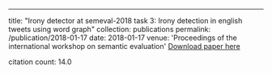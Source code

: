---
title: "Irony detector at semeval-2018 task 3: Irony detection in english tweets using word graph"
collection: publications
permalink: /publication/2018-01-17
date: 2018-01-17
venue: 'Proceedings of the international workshop on semantic evaluation'
[Download paper here](https://scholar.google.com/citations?view_op=view_citation&hl=en&user=CCckbEUAAAAJ&citation_for_view=CCckbEUAAAAJ:bFI3QPDXJZMC)

citation count: 14.0